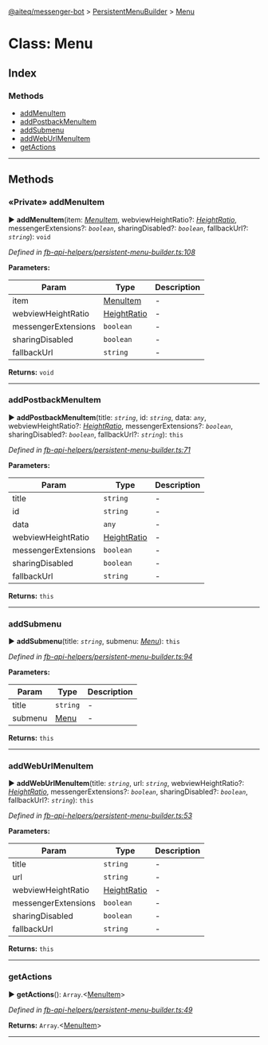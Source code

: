 [@aiteq/messenger-bot](../README.md) > [PersistentMenuBuilder](../classes/persistentmenubuilder.md) > [Menu](../classes/persistentmenubuilder.menu.md)



# Class: Menu

## Index

### Methods

* [addMenuItem](persistentmenubuilder.menu.md#addmenuitem)
* [addPostbackMenuItem](persistentmenubuilder.menu.md#addpostbackmenuitem)
* [addSubmenu](persistentmenubuilder.menu.md#addsubmenu)
* [addWebUrlMenuItem](persistentmenubuilder.menu.md#addweburlmenuitem)
* [getActions](persistentmenubuilder.menu.md#getactions)



---

## Methods
<a id="addmenuitem"></a>

### «Private» addMenuItem

► **addMenuItem**(item: *[MenuItem](../interfaces/messengerprofile.menuitem.md)*, webviewHeightRatio?: *[HeightRatio](../modules/webview.heightratio.md)*, messengerExtensions?: *`boolean`*, sharingDisabled?: *`boolean`*, fallbackUrl?: *`string`*): `void`




*Defined in [fb-api-helpers/persistent-menu-builder.ts:108](https://github.com/aiteq/messenger-bot/blob/a540dbb/src/fb-api-helpers/persistent-menu-builder.ts#L108)*



**Parameters:**

| Param | Type | Description |
| ------ | ------ | ------ |
| item | [MenuItem](../interfaces/messengerprofile.menuitem.md)   |  - |
| webviewHeightRatio | [HeightRatio](../modules/webview.heightratio.md)   |  - |
| messengerExtensions | `boolean`   |  - |
| sharingDisabled | `boolean`   |  - |
| fallbackUrl | `string`   |  - |





**Returns:** `void`





___

<a id="addpostbackmenuitem"></a>

###  addPostbackMenuItem

► **addPostbackMenuItem**(title: *`string`*, id: *`string`*, data: *`any`*, webviewHeightRatio?: *[HeightRatio](../modules/webview.heightratio.md)*, messengerExtensions?: *`boolean`*, sharingDisabled?: *`boolean`*, fallbackUrl?: *`string`*): `this`




*Defined in [fb-api-helpers/persistent-menu-builder.ts:71](https://github.com/aiteq/messenger-bot/blob/a540dbb/src/fb-api-helpers/persistent-menu-builder.ts#L71)*



**Parameters:**

| Param | Type | Description |
| ------ | ------ | ------ |
| title | `string`   |  - |
| id | `string`   |  - |
| data | `any`   |  - |
| webviewHeightRatio | [HeightRatio](../modules/webview.heightratio.md)   |  - |
| messengerExtensions | `boolean`   |  - |
| sharingDisabled | `boolean`   |  - |
| fallbackUrl | `string`   |  - |





**Returns:** `this`





___

<a id="addsubmenu"></a>

###  addSubmenu

► **addSubmenu**(title: *`string`*, submenu: *[Menu](persistentmenubuilder.menu.md)*): `this`




*Defined in [fb-api-helpers/persistent-menu-builder.ts:94](https://github.com/aiteq/messenger-bot/blob/a540dbb/src/fb-api-helpers/persistent-menu-builder.ts#L94)*



**Parameters:**

| Param | Type | Description |
| ------ | ------ | ------ |
| title | `string`   |  - |
| submenu | [Menu](persistentmenubuilder.menu.md)   |  - |





**Returns:** `this`





___

<a id="addweburlmenuitem"></a>

###  addWebUrlMenuItem

► **addWebUrlMenuItem**(title: *`string`*, url: *`string`*, webviewHeightRatio?: *[HeightRatio](../modules/webview.heightratio.md)*, messengerExtensions?: *`boolean`*, sharingDisabled?: *`boolean`*, fallbackUrl?: *`string`*): `this`




*Defined in [fb-api-helpers/persistent-menu-builder.ts:53](https://github.com/aiteq/messenger-bot/blob/a540dbb/src/fb-api-helpers/persistent-menu-builder.ts#L53)*



**Parameters:**

| Param | Type | Description |
| ------ | ------ | ------ |
| title | `string`   |  - |
| url | `string`   |  - |
| webviewHeightRatio | [HeightRatio](../modules/webview.heightratio.md)   |  - |
| messengerExtensions | `boolean`   |  - |
| sharingDisabled | `boolean`   |  - |
| fallbackUrl | `string`   |  - |





**Returns:** `this`





___

<a id="getactions"></a>

###  getActions

► **getActions**(): `Array`.<[MenuItem](../interfaces/messengerprofile.menuitem.md)>




*Defined in [fb-api-helpers/persistent-menu-builder.ts:49](https://github.com/aiteq/messenger-bot/blob/a540dbb/src/fb-api-helpers/persistent-menu-builder.ts#L49)*





**Returns:** `Array`.<[MenuItem](../interfaces/messengerprofile.menuitem.md)>





___


